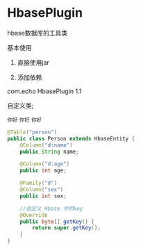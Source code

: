 # HbasePlugin
hbase数据库的工具类

基本使用
1. 直接使用jar

2. 添加依赖
<dependency>
            <groupId>com.echo</groupId>
            <artifactId>HbasePlugin</artifactId>
            <version>1.1</version>
</dependency>


自定义类;

`你好`
`你好`
`你好`


```Java
@Table("person")
public class Person extends HbaseEntity {
    @Column("d:name")
    public String name;

    @Column("d:age")
    public int age;

    @Family("d")
    @Column("sex")
    public int sex;

    //自定义 Hbase 中的key
    @Override
    public byte[] getKey() {
        return super.getKey();
    }
}
```

